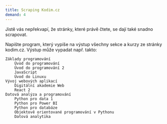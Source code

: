 ```yaml
---
title: Scraping Kodim.cz
demand: 4
---
```


Jistě vás nepřekvapí, že stránky, které právě čtete, se dají také snadno scrapovat.

Napište program, který vypíše na výstup všechny sekce a kurzy ze stránky kodim.cz. Výstup může vypadat např. takto:

```
Základy programování
    Úvod do programování
    Úvod do programování 2
    JavaScript
    Úvod do Linuxu
Vývoj webových aplikací
    Digitální akademie Web
    React 2
Datová analýza a programování
    Python pro data 1
    Python pro Power BI
    Python pro databáze
    Objektově orientované programování v Pythonu
    Datová analytika
```
